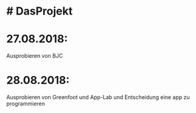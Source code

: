 # # DasProjekt

# 27.08.2018: 
Ausprobieren von BJC

# 28.08.2018: 
Ausprobieren von Greenfoot und App-Lab und Entscheidung eine app zu programmieren

